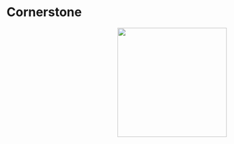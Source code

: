 # Cornerstone

<img align="right" width="250" src="http://632963c32a968e946ade-6a1f0be81bdf28a63f5fcf21842b6ecd.r29.cf1.rackcdn.com/cornerstone-logo.png">

